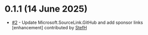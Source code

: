 # 0.1.1 (14 June 2025)
- [#2](https://github.com/StefH/Span.ReaderWriter/pull/2) - Update Microsoft.SourceLink.GitHub and add sponsor links [enhancement] contributed by [StefH](https://github.com/StefH)

